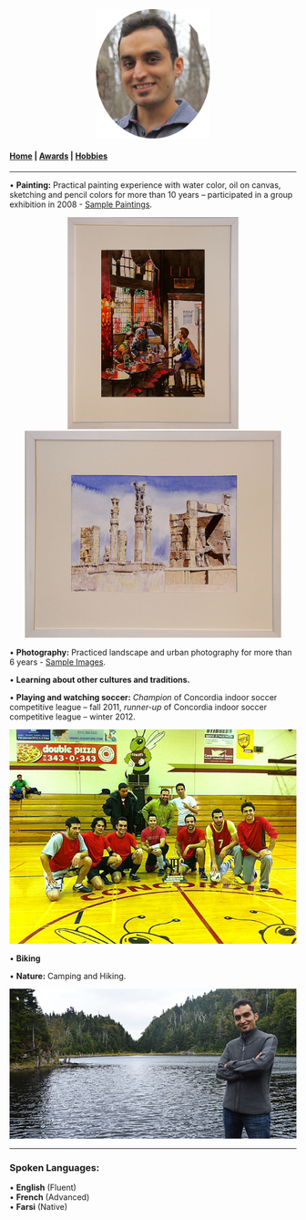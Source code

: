 
<p align="center">
  <img src="Images/profile.jpg" width="200"/>
</p>

#### [Home](index.md) | [Awards](awards.md) | [Hobbies](hobbies.md)

-----------------------------

• **Painting:** Practical painting experience with water color, oil on canvas, sketching and pencil colors for more than 10 years – participated in a group exhibition in 2008 - [Sample Paintings](https://www.flickr.com/photos/143175424@N05/albums/72157672068948112).
<p align="center">
  <img src="Images/cafe_med.jpg" width="300"/>
  <img src="Images/persepolis_med.jpg" width="450"/>
</p>

• **Photography:** Practiced landscape and urban photography for more than 6 years - [Sample Images](https://www.flickr.com/photos/143175424@N05/).

• **Learning about other cultures and traditions.**

• **Playing and watching soccer:** *Champion* of Concordia indoor soccer competitive league – fall 2011, *runner-up* of Concordia indoor soccer competitive league – winter 2012.
<p align="center">
  <img src="Images/soccer.jpg" width="650"/>
</p>

• **Biking**

• **Nature:** Camping and Hiking.
<p align="center">
  <img src="Images/nature.jpg" width="650"/>
</p>

-----------------------------

### **Spoken Languages:**

• **English** (Fluent)  
• **French** (Advanced)  
• **Farsi** (Native)
